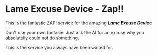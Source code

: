# Lame Excuse Device - Zap!!

This is the fantastic ZAP! service for the amazing ***Lame Excuse Device***

Don't use your own fantasie. Just ask the AI for an excuse why you absolutelly could not do something.

This is the service you always have been waited for.


